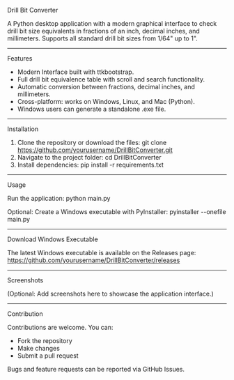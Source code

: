 Drill Bit Converter

A Python desktop application with a modern graphical interface to check drill bit size equivalents in fractions of an inch, decimal inches, and millimeters.
Supports all standard drill bit sizes from 1/64" up to 1".

---

Features

- Modern Interface built with ttkbootstrap.
- Full drill bit equivalence table with scroll and search functionality.
- Automatic conversion between fractions, decimal inches, and millimeters.
- Cross-platform: works on Windows, Linux, and Mac (Python).
- Windows users can generate a standalone .exe file.

---

Installation

1. Clone the repository or download the files:
   git clone https://github.com/yourusername/DrillBitConverter.git
2. Navigate to the project folder:
   cd DrillBitConverter
3. Install dependencies:
   pip install -r requirements.txt

---

Usage

Run the application:
   python main.py

Optional: Create a Windows executable with PyInstaller:
   pyinstaller --onefile main.py

---

Download Windows Executable

The latest Windows executable is available on the Releases page:
https://github.com/yourusername/DrillBitConverter/releases

---

Screenshots

(Optional: Add screenshots here to showcase the application interface.)

---

Contribution

Contributions are welcome. You can:
- Fork the repository
- Make changes
- Submit a pull request

Bugs and feature requests can be reported via GitHub Issues.

